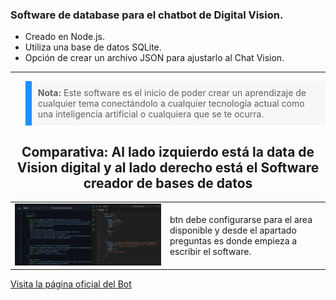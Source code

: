 ### Software de database para el chatbot de Digital Vision.

- Creado en Node.js.
- Utiliza una base de datos SQLite.
- Opción de crear un archivo JSON para ajustarlo al Chat Vision.

---

<blockquote style="background-color: #f7f7f7; border-left: 10px solid #1e90ff; padding: 10px;">
    <strong>Nota:</strong> Este software es el inicio de poder crear un aprendizaje de cualquier tema conectándolo a cualquier tecnología actual como una inteligencia artificial o cualquiera que se te ocurra.
</blockquote>

<h2 align="center">Comparativa: Al lado izquierdo está la data de Vision digital y al lado derecho está el Software creador de bases de datos</h2>

<table>
  <tr>
    <td align="center">
      <img src="https://github.com/k-tw0/softwareData/blob/main/Screenshot%202024-04-07%20191222.png" alt="Captura de pantalla de la data de Vision digital">
    </td>
    <td>
      btn debe configurarse para el area disponible y desde el apartado preguntas es donde empieza a escribir el software.
    </td>
  </tr>
</table>

[Visita la página oficial del Bot](https://github.com/k-tw0/OficialBotPage)

